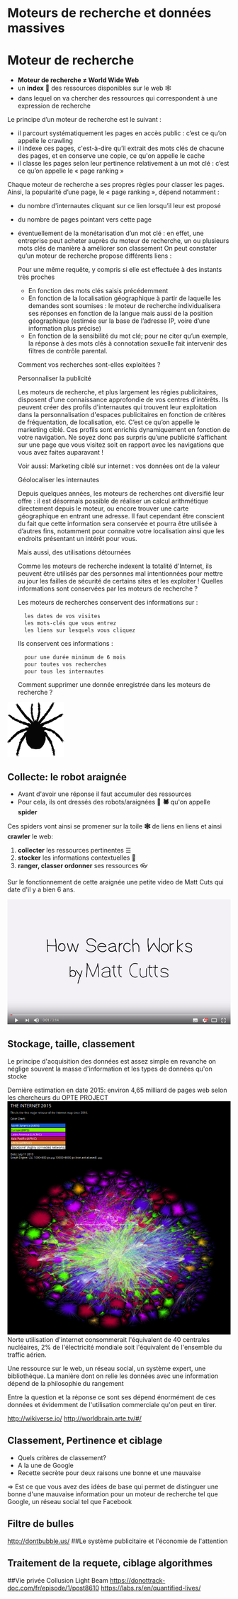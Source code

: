 # Moteurs de recherche et données massives

# Moteur de recherche

* **Moteur de recherche ≠ World Wide Web**
* un **index** 📑 des ressources disponibles sur le web 🕸
* dans lequel on va chercher des ressources qui correspondent à une expression de recherche

Le principe d’un moteur de recherche est le suivant :

*    il parcourt systématiquement les pages en accès public : c’est ce qu’on appelle le crawling
*    il indexe ces pages, c'est-à-dire qu’il extrait des mots clés de chacune des pages, et en conserve une copie, ce qu'on appelle le cache
*    il classe les pages selon leur pertinence relativement à un mot clé :  c’est ce qu’on appelle le « page ranking »

Chaque moteur de recherche a ses propres règles pour classer les pages. Ainsi, la popularité d’une page, le « page ranking »,  dépend notamment :

*    du nombre d'internautes cliquant sur ce lien lorsqu’il leur est proposé
*    du nombre de pages pointant vers cette page
* éventuellement de la monétarisation d’un mot clé : en effet, une entreprise peut acheter auprès du moteur de recherche, un ou plusieurs mots clés de manière à améliorer son classement
On peut constater qu’un moteur de recherche propose différents liens :

    Pour une même requête, y compris si elle est effectuée à des instants très proches

    * En fonction des mots clés saisis précédemment
    * En fonction de la localisation géographique à partir de laquelle les demandes sont soumises : le moteur de recherche individualisera ses réponses en fonction de la langue mais aussi de la position géographique (estimée sur la base de l’adresse IP, voire d’une information plus précise)
    * En fonction de la sensibilité du mot clé; pour ne citer qu’un exemple, la réponse à des mots clés à connotation sexuelle fait intervenir des filtres de contrôle parental.


    Comment vos recherches sont-elles exploitées ?

    Personnaliser la publicité

    Les moteurs de recherche, et plus largement les régies publicitaires, disposent d'une connaissance approfondie de vos centres d'intérêts. Ils peuvent créer des profils d'internautes qui trouvent leur exploitation dans la personnalisation d'espaces publicitaires en fonction de critères de fréquentation, de localisation, etc. C’est ce qu’on appelle le marketing ciblé. Ces profils sont enrichis dynamiquement en fonction de votre navigation. Ne soyez donc pas surpris qu’une publicité s’affichant sur une page que vous visitez soit en rapport avec les navigations que vous avez faites auparavant !

    Voir aussi: Marketing ciblé sur internet : vos données ont de la valeur



    Géolocaliser les internautes

    Depuis quelques années, les moteurs de recherches ont diversifié leur offre : il est désormais possible de réaliser un calcul arithmétique directement depuis le moteur, ou encore trouver une carte géographique en entrant une adresse.
    Il faut cependant être conscient du fait que cette information sera conservée et pourra être utilisée à d’autres fins, notamment pour connaitre votre localisation ainsi que les endroits présentant un intérêt pour vous.

    Mais aussi, des utilisations détournées

    Comme les moteurs de recherche indexent la totalité d'Internet, ils peuvent être utilisés par des personnes mal intentionnées pour mettre au jour les failles de sécurité de certains sites et les exploiter !
    Quelles informations sont conservées par les moteurs de recherche ?

    Les moteurs de recherches conservent des informations sur :

        les dates de vos visites
        les mots-clés que vous entrez
        les liens sur lesquels vous cliquez

    Ils conservent ces informations :

        pour une durée minimum de 6 mois
        pour toutes vos recherches
        pour tous les internautes

    Comment supprimer une donnée enregistrée dans les moteurs de recherche ?

![spider](./spider.png)
## Collecte: le robot araignée

* Avant d'avoir une réponse il faut accumuler des ressources
* Pour cela, ils ont dressés des robots/araignées 🤖  **&#x1f577;** qu'on appelle **spider**

Ces spiders vont ainsi se promener sur la toile **🕸** de liens en liens et ainsi **crawler** le web:
  1. **collecter** les ressources pertinentes ☰
  2. **stocker** les informations contextuelles 💾
  3. **ranger, classer ordonner** ses ressources &#x1f453;


Sur le fonctionnement de cette araignée
une petite video de Matt Cuts qui date d'il y a bien 6 ans.

[![Alt text](./matt_cutts.png)](https://www.youtube.com/watch?v=BNHR6IQJGZs)

## Stockage, taille, classement
Le principe d'acquisition des données est assez simple en revanche on néglige souvent la masse d'information et les types de données qu'on stocke

Dernière estimation en date 2015: environ 4,65 milliard de pages web selon les chercheurs du OPTE PROJECT [![The opte project](./the_internet_opte.png)](http://www.opte.org/the-internet/)
Norte utilisation d'internet consommerait l'équivalent de 40 centrales nucléaires, 2% de l'électricité mondiale soit l'équivalent de l'ensemble du traffic aérien.

Une ressource sur le web, un réseau social, un système expert, une bibliothèque. La manière dont on relie les données avec une information dépend de la philosophie du rangement

Entre la question et la réponse ce sont ses dépend énormément de ces données et évidemment de l'utilisation commerciale qu'on peut en tirer.

http://wikiverse.io/
http://worldbrain.arte.tv/#/

## Classement, Pertinence et ciblage

* Quels critères de classement?
* A la une de Google
* Recette secrète pour deux raisons une bonne et une mauvaise

=> Est ce que vous avez des idées de base qui permet de distinguer une bonne d'une mauvaise information pour un moteur de recherche tel que Google, un réseau social tel que Facebook
## Filtre de bulles
http://dontbubble.us/
##Le système publicitaire et l'économie de l'attention

## Traitement de la requete, ciblage algorithmes

##Vie privée
Collusion Light Beam
https://donottrack-doc.com/fr/episode/1/post8610
https://labs.rs/en/quantified-lives/
